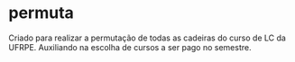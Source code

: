 # permuta
Criado para realizar a permutação de todas as cadeiras do curso de LC da UFRPE. Auxiliando na escolha de cursos a ser pago no semestre.
